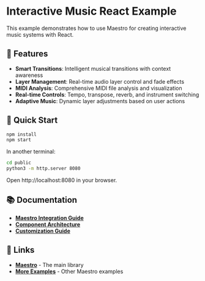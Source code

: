 # Interactive Music React Example

This example demonstrates how to use Maestro for creating interactive music systems with React.

## 🎵 Features

- **Smart Transitions**: Intelligent musical transitions with context awareness
- **Layer Management**: Real-time audio layer control and fade effects
- **MIDI Analysis**: Comprehensive MIDI file analysis and visualization
- **Real-time Controls**: Tempo, transpose, reverb, and instrument switching
- **Adaptive Music**: Dynamic layer adjustments based on user actions

## 🚀 Quick Start

```bash
npm install
npm start
```

In another terminal:

```bash
cd public
python3 -m http.server 8080
```

Open http://localhost:8080 in your browser.

## 📚 Documentation

- **[Maestro Integration Guide](./docs/maestro-integration.md)**
- **[Component Architecture](./docs/architecture.md)**
- **[Customization Guide](./docs/customization.md)**

## 🔗 Links

- **[Maestro](https://github.com/maestro-org/maestro)** - The main library
- **[More Examples](https://github.com/caseywescott/Maestro-Player)** - Other Maestro examples
